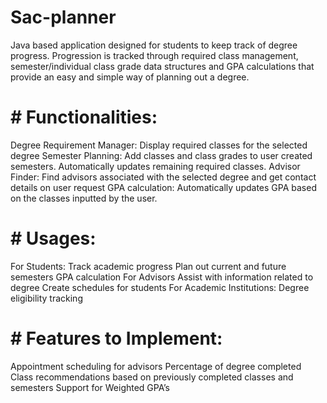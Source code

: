 # Sac-planner
Java based application designed for students to keep track of degree progress. Progression is tracked through required class management, semester/individual class grade data structures and GPA calculations that provide an easy and simple way of planning out a degree. 
# # Functionalities:
Degree Requirement Manager: Display required classes for the selected degree
Semester Planning: Add classes and class grades to user created semesters. Automatically updates remaining required classes.
Advisor Finder: Find advisors associated with the selected degree and get contact details on user request
GPA calculation: Automatically updates GPA based on the classes inputted by the user.
# # Usages:
For Students:
Track academic progress 
Plan out current and future semesters
GPA calculation
For Advisors
Assist with information related to degree
Create schedules for students
For Academic Institutions:
Degree eligibility tracking
# # Features to Implement:
Appointment scheduling for advisors
Percentage of degree completed
Class recommendations based on previously completed classes and semesters
Support for Weighted GPA’s
